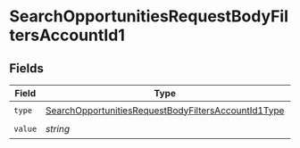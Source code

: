 # SearchOpportunitiesRequestBodyFiltersAccountId1


## Fields

| Field                                                                                                                                 | Type                                                                                                                                  | Required                                                                                                                              | Description                                                                                                                           |
| ------------------------------------------------------------------------------------------------------------------------------------- | ------------------------------------------------------------------------------------------------------------------------------------- | ------------------------------------------------------------------------------------------------------------------------------------- | ------------------------------------------------------------------------------------------------------------------------------------- |
| `type`                                                                                                                                | [SearchOpportunitiesRequestBodyFiltersAccountId1Type](../../models/operations/searchopportunitiesrequestbodyfiltersaccountid1type.md) | :heavy_check_mark:                                                                                                                    | N/A                                                                                                                                   |
| `value`                                                                                                                               | *string*                                                                                                                              | :heavy_check_mark:                                                                                                                    | N/A                                                                                                                                   |